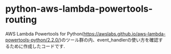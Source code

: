 # python-aws-lambda-powertools-routing
AWS Lambda Powertools for Python(https://awslabs.github.io/aws-lambda-powertools-python/2.2.0/)のツール群の内、event_handlerの使い方を確認するために作成したコードです.
